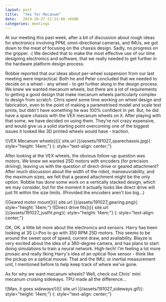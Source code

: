 ```yaml
---
layout: post
title:  "Yes for Mecanum"
date:   2019-10-27 21:31:00 +0100
categories: meetings
---
```


At our meeting this past week, after a bit of discussion about rough ideas for electronics involving PPM, omni-directional cameras, and IMUs, we got down to the meat of focusing on the chassis design. Sadly, no progress on the gripper. :( We decided that to make the most effective use of our time designing electronics and software, that we really needed to get further in the hardware platform design process.

Robbie reported that our ideas about per-wheel suspension from our last meeting were impractical. Both he and Peter concluded that we needed to decide on a wheel - any wheel - to get further along in the design process. We knew we wanted mecanum wheels, but there are a lot of requirements to getting a good design that make mecanum wheels particularly complex to design from scratch. Chris spent some time working on wheel design and fabrication, even to the point of making a parametrised model and scale test prints, but didn't have something he was 100% confident in yet. But, he did have a spare chassis with the VEX mecanum wheels on it. After playing with that some, we have decided on using them. They're not crazy expensive, and would give us a solid starting point overcoming one of the biggest issues it looked like 3D printed wheels would have - traction.

![VEX Mecanum wheels]({{ site.url }}/assets/191027_sparechassis.jpg){: style="height: 14em;"}
{: style="text-align: center;"}

After looking at the VEX wheels, the obvious follow-up question was motors. We knew we wanted 25D motors with encoders (for precision driving), leaving us with the question of direct-drive or geared attachment? After much discussion about the width of the robot, manoeuvrability, and the maximum sizes, we felt that a geared attachment might be the only option. Robbie has done some work on a vertically stacked design, which we may consider, but for the moment it actually looks like direct drive will just fit within the size limits. (Provided the encoders aren't too big...)

![Geared motor mount]({{ site.url }}/assets/191027_gearing.png){: style="height: 14em;"} ![Direct drive fits]({{ site.url }}/assets/191027_justfit.png){: style="height: 14em;"}
{: style="text-align: center;"}

OK, OK, a little bit more about the electronics and sensors. Harry has been looking at 3S Li-Pos to go with 350 RPM 25D motors. This seems to be around the sweet spot of speed, current draw, and availability. Blayze is very excited about the idea of a 360-degree camera, and has plans to start doing simulations to train a neural network. High-tech! I'm feeling a lot more prosaic and really liking Harry's idea of an optical flow sensor - think like the pickup on a optical mouse. That and the IMU, or inertial measurement unit, I mentioned before to help keep track of where we've gone.

As for why we want mecanum wheels? Well, check out Chris' mini mecanum cruising sideways. TPU made all the difference...

![Man, it goes _sideways_!]({{ site.url }}/assets/191027_sideways.gif){: style="height: 14em;"}
{: style="text-align: center;"}


